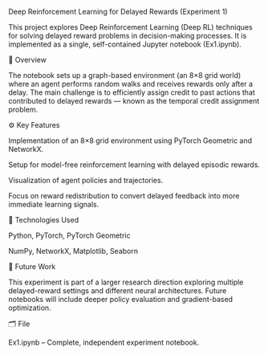 Deep Reinforcement Learning for Delayed Rewards (Experiment 1)

This project explores Deep Reinforcement Learning (Deep RL) techniques for solving delayed reward problems in decision-making processes. It is implemented as a single, self-contained Jupyter notebook (Ex1.ipynb).

🧠 Overview

The notebook sets up a graph-based environment (an 8×8 grid world) where an agent performs random walks and receives rewards only after a delay. The main challenge is to efficiently assign credit to past actions that contributed to delayed rewards — known as the temporal credit assignment problem.

⚙️ Key Features

Implementation of an 8×8 grid environment using PyTorch Geometric and NetworkX.

Setup for model-free reinforcement learning with delayed episodic rewards.

Visualization of agent policies and trajectories.

Focus on reward redistribution to convert delayed feedback into more immediate learning signals.

🧩 Technologies Used

Python, PyTorch, PyTorch Geometric

NumPy, NetworkX, Matplotlib, Seaborn

🚀 Future Work

This experiment is part of a larger research direction exploring multiple delayed-reward settings and different neural architectures. Future notebooks will include deeper policy evaluation and gradient-based optimization.

🗂️ File

Ex1.ipynb – Complete, independent experiment notebook.
